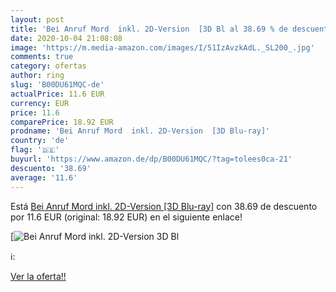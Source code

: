 ```yaml
---
layout: post
title: 'Bei Anruf Mord  inkl. 2D-Version  [3D Bl al 38.69 % de descuento'
date: 2020-10-04 21:08:08
image: 'https://m.media-amazon.com/images/I/51IzAvzkAdL._SL200_.jpg'
comments: true
category: ofertas
author: ring
slug: 'B00DU61MQC-de'
actualPrice: 11.6 EUR
currency: EUR
price: 11.6
comparePrice: 18.92 EUR
prodname: 'Bei Anruf Mord  inkl. 2D-Version  [3D Blu-ray]'
country: 'de'
flag: '🇩🇪'
buyurl: 'https://www.amazon.de/dp/B00DU61MQC/?tag=tolees0ca-21'
descuento: '38.69'
average: '11.6'
---
```


Está [Bei Anruf Mord  inkl. 2D-Version  [3D Blu-ray]](https://www.amazon.de/dp/B00DU61MQC/?tag=tolees0ca-21) con 38.69 de descuento por 11.6 EUR (original: 18.92 EUR) en el siguiente enlace!

[![Bei Anruf Mord  inkl. 2D-Version  [3D Bl](https://m.media-amazon.com/images/I/51IzAvzkAdL._SL200_.jpg)](https://www.amazon.de/dp/B00DU61MQC/?tag=tolees0ca-21)

ℹ️:


[Ver la oferta!!](https://www.amazon.de/dp/B00DU61MQC/?tag=tolees0ca-21)
